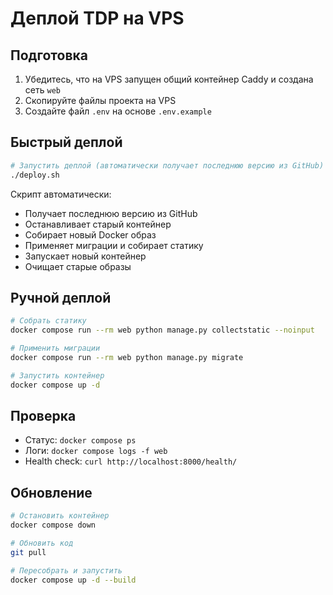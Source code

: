 # Деплой TDP на VPS

## Подготовка

1. Убедитесь, что на VPS запущен общий контейнер Caddy и создана сеть `web`
2. Скопируйте файлы проекта на VPS
3. Создайте файл `.env` на основе `.env.example`

## Быстрый деплой

```bash
# Запустить деплой (автоматически получает последнюю версию из GitHub)
./deploy.sh
```

Скрипт автоматически:
- Получает последнюю версию из GitHub
- Останавливает старый контейнер
- Собирает новый Docker образ
- Применяет миграции и собирает статику
- Запускает новый контейнер
- Очищает старые образы

## Ручной деплой

```bash
# Собрать статику
docker compose run --rm web python manage.py collectstatic --noinput

# Применить миграции
docker compose run --rm web python manage.py migrate

# Запустить контейнер
docker compose up -d
```

## Проверка

- Статус: `docker compose ps`
- Логи: `docker compose logs -f web`
- Health check: `curl http://localhost:8000/health/`

## Обновление

```bash
# Остановить контейнер
docker compose down

# Обновить код
git pull

# Пересобрать и запустить
docker compose up -d --build
```

